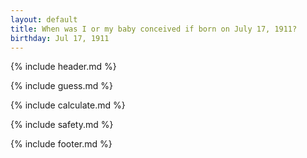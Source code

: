 ```yaml
---
layout: default
title: When was I or my baby conceived if born on July 17, 1911?
birthday: Jul 17, 1911
---
```


{% include header.md %}

{% include guess.md %}

{% include calculate.md %}

{% include safety.md %}

{% include footer.md %}



